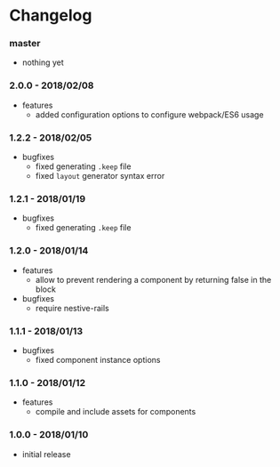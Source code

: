 # Changelog

### master

* nothing yet

### 2.0.0 - 2018/02/08

* features
    * added configuration options to configure webpack/ES6 usage

### 1.2.2 - 2018/02/05

* bugfixes
    * fixed generating `.keep` file
    * fixed `layout` generator syntax error

### 1.2.1 - 2018/01/19

* bugfixes
    * fixed generating `.keep` file

### 1.2.0 - 2018/01/14

* features
    * allow to prevent rendering a component by returning false in the block
* bugfixes
    * require nestive-rails

### 1.1.1 - 2018/01/13

* bugfixes
    * fixed component instance options

### 1.1.0 - 2018/01/12

* features
    * compile and include assets for components

### 1.0.0 - 2018/01/10

* initial release
